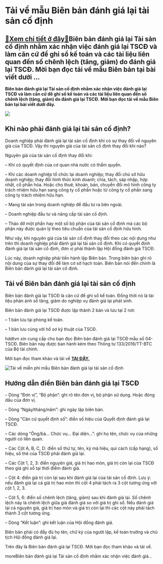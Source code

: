 Tải về mẫu Biên bản đánh giá lại tài sản cố định
================================================

[:gift:Xem chi tiết ở đây:gift:](https://hddtvn.com/tai-ve-mau-bien-ban-danh-gia-lai-tai-san-co-dinh/)Biên bản đánh giá lại Tài sản cố định nhằm xác nhận việc đánh giá lại TSCĐ và làm căn cứ để ghi sổ kế toán và các tài liệu liên quan đến số chênh lệch (tăng, giảm) do đánh giá lại TSCĐ. Mời bạn đọc tải về mẫu Biên bản tại bài viết dưới …
------------------------------------------------------------------------------------------------------------------------------------------------------------------------------------------------------------------------------------------------------

**Biên bản đánh giá lại Tài sản cố định nhằm xác nhận việc đánh giá lại TSCĐ và làm căn cứ để ghi sổ kế toán và các tài liệu liên quan đến số chênh lệch (tăng, giảm) do đánh giá lại TSCĐ.** **Mời bạn đọc tải về mẫu Biên bản tại bài viết dưới đây.**


![](https://hddtvn.com/wp-content/uploads/2021/01/financial-accountant-with-mockup-house-giving-cons-2XHJYPS.jpg)


Khi nào phải đánh giá lại tài sản cố định?
------------------------------------------


Doanh nghiệp phải đánh giá lại tài sản cố định khi có sự thay đổi về nguyên giá của TSCĐ. Vậy thì nguyên giá của tài sản cố định thay đổi khi nào?


Nguyên giá của tài sản cố định thay đổi khi:


– Khi có quyết định của cơ quan nhà nước có thẩm quyền.


– Khi các doanh nghiệp tổ chức lại doanh nghiệp; thay đổi chủ sở hữu doanh nghiệp; thay đổi hình thức kinh doanh; chia, tách, sáp nhập, hợp nhất, cổ phần hóa. Hoặc cho thuê, khoán, bán, chuyển đổi mô hình công ty trách nhiệm hữu hạn sang công ty cổ phần hoặc từ công ty cổ phần sang công ty trách nhiệm hữu hạn.


– Mang tài sản trong doanh nghiệp để đầu tư ra bên ngoài.


– Doanh nghiệp đầu tư và nâng cấp tài sản cố định.


– Tháo dỡ một phần hay một số bộ phận của tài sản cố định mà các bộ phận này được quản lý theo tiêu chuẩn của tài sản cố định hữu hình.


Như vậy, khi nguyên giá của tài sản cố định thay đổi theo các nội dung như trên thì doanh nghiệp phải đánh giá lại tài sản cố định. Khi có quyết định đánh giá lại tài sản cố định, đơn vị phải thành lập Hội đồng đánh giá TSCĐ.


Lúc này, doanh nghiệp phải tiến hành lập Biên bản. Trong biên bản ghi rõ nội dung của sự thay đổi để làm cơ sở hạch toán. Biên bản nói đến chính là Biên bản đánh giá lại tài sản cố định.


Tải về Biên bản đánh giá lại tài sản cố định
--------------------------------------------


Biên bản đánh giá lại TSCĐ là căn cứ để ghi sổ kế toán. Đồng thời nó là tài liệu phản ánh số tăng, giảm do nghiệp vụ đánh giá lại phát sinh.


Biên bản đánh giá lại TSCĐ được lập thành 2 bản và lưu tại 2 nơi:


– 1 bản lưu tại phòng kế toán.


– 1 bản lưu cùng với hồ sơ kỹ thuật của TSCĐ.


hddtvn xin cung cấp cho bạn đọc Biên bản đánh giá lại TSCĐ mẫu số 04-TSCĐ. Biên bản này được ban hành kèm theo Thông tư 133/2016/TT-BTC của Bộ tài chính.


Mời bạn đọc tham khảo và tải về [**TẠI ĐÂY.**](https://drive.google.com/open?id=1Y8MKJq3GO8Tzr_3t6qRjz_UgRg1Si5Id)


![Tải về miễn phí mẫu Biên bản đánh giá lại tài sản cố định](https://hddtvn.com/wp-content/uploads/2021/01/kUxGboU.png "Tải về miễn phí mẫu Biên bản đánh giá lại tài sản cố định")


Hướng dẫn điền Biên bản đánh giá lại TSCĐ
-----------------------------------------


– Dòng “Đơn vị”, “Bộ phận”: ghi rõ tên đơn vị, bộ phận sử dụng. Hoặc đóng dấu của đơn vị.


– Dòng “Ngày/tháng/năm”: ghi ngày lập biên bản.


– Dòng “Căn cứ quyết định số”: điền số hiệu của Quyết định đánh giá lại TSCĐ.


– Các dòng “Ông/bà… Chức vụ… Đại diện…”: ghi họ tên, chức vụ của những người có liên quan.


– Các Cột A, B, C, D: điền số thứ tự, tên, ký mã hiệu, qui cách (cấp hạng), số hiệu, số thẻ của TSCĐ phải đánh giá lại.


– Các Cột 1, 2, 3: điền nguyên giá, giá trị hao mòn, giá trị còn lại của TSCĐ theo giá ghi sổ tại thời điểm đánh giá.


– Cột 4: điền giá trị còn lại sau khi đánh giá lại của tài sản cố định. Lưu ý: nếu đánh giá lại cả giá trị hao mòn thì cột 4 phải tách ra 3 cột tương ứng với cột 1, 2, 3.


– Cột 5, 6: điền số chênh lệch (tăng, giảm) sau khi đánh giá lại. Số chênh lệch này là chênh lệch giữa giá đánh giá so với giá trị ghi sổ. Nếu đánh giá lại cả nguyên giá, giá trị hao mòn và giá trị còn lại thì các cột này phải tách thành 3 cột tương ứng.


– Dòng “Kết luận”: ghi kết luận của Hội đồng đánh giá.


Biên bản phải có đầy đủ họ tên, chữ ký của người lập, kế toán trưởng và chủ tịch Hội đồng đánh giá lại.


Trên đây là Biên bản đánh giá lại TSCĐ. Mời bạn đọc tham khảo và tải về.


moreBiên bản đánh giá lại Tài sản cố định nhằm xác nhận việc đánh giá…

